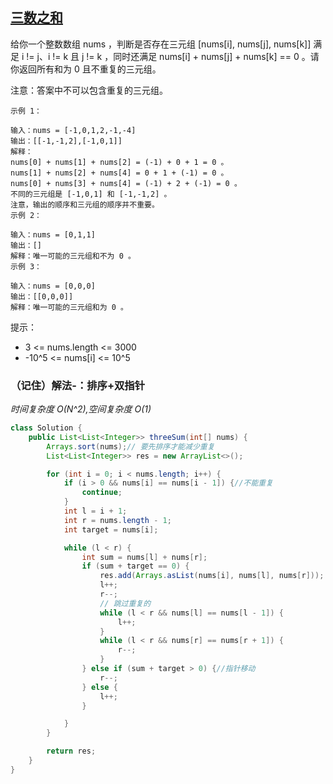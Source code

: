 ## [三数之和](https://leetcode.cn/problems/3sum/description/)

给你一个整数数组 nums ，判断是否存在三元组 [nums[i], nums[j], nums[k]] 满足 i != j、i != k 且 j != k ，同时还满足 nums[i] + nums[j] + nums[k] == 0 。请你返回所有和为 0 且不重复的三元组。

注意：答案中不可以包含重复的三元组。


````
示例 1：

输入：nums = [-1,0,1,2,-1,-4]
输出：[[-1,-1,2],[-1,0,1]]
解释：
nums[0] + nums[1] + nums[2] = (-1) + 0 + 1 = 0 。
nums[1] + nums[2] + nums[4] = 0 + 1 + (-1) = 0 。
nums[0] + nums[3] + nums[4] = (-1) + 2 + (-1) = 0 。
不同的三元组是 [-1,0,1] 和 [-1,-1,2] 。
注意，输出的顺序和三元组的顺序并不重要。
示例 2：

输入：nums = [0,1,1]
输出：[]
解释：唯一可能的三元组和不为 0 。
示例 3：

输入：nums = [0,0,0]
输出：[[0,0,0]]
解释：唯一可能的三元组和为 0 。
````

提示：

- 3 <= nums.length <= 3000
- -10^5 <= nums[i] <= 10^5

### （记住）解法-：排序+双指针
*时间复杂度 O(N^2),空间复杂度 O(1)*
````java
class Solution {
    public List<List<Integer>> threeSum(int[] nums) {
        Arrays.sort(nums);// 要先排序才能减少重复
        List<List<Integer>> res = new ArrayList<>();

        for (int i = 0; i < nums.length; i++) {
            if (i > 0 && nums[i] == nums[i - 1]) {//不能重复
                continue;
            }
            int l = i + 1;
            int r = nums.length - 1;
            int target = nums[i];

            while (l < r) {
                int sum = nums[l] + nums[r];
                if (sum + target == 0) {
                    res.add(Arrays.asList(nums[i], nums[l], nums[r]));
                    l++;
                    r--;
                    // 跳过重复的
                    while (l < r && nums[l] == nums[l - 1]) {
                        l++;
                    }
                    while (l < r && nums[r] == nums[r + 1]) {
                        r--;
                    }
                } else if (sum + target > 0) {//指针移动
                    r--;
                } else {
                    l++;
                }

            }
        }

        return res;
    }
}
````